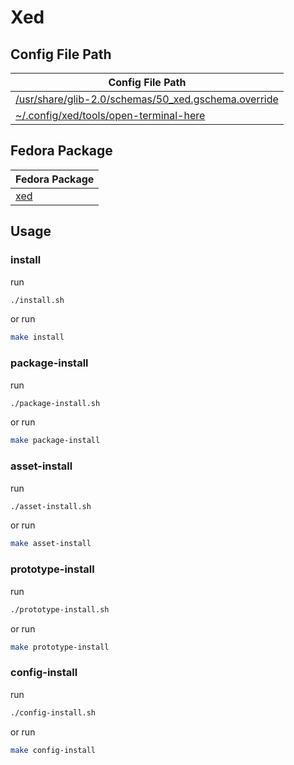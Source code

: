 

# Xed




## Config File Path

| Config File Path |
| --- |
| [/usr/share/glib-2.0/schemas/50_xed.gschema.override](./asset/overlay/usr/share/glib-2.0/schemas/50_xed.gschema.override) |
| [~/.config/xed/tools/open-terminal-here](./asset/overlay/etc/skel/.config/xed/tools/open-terminal-here) |




## Fedora Package

| Fedora Package |
| --- |
| [xed](https://packages.fedoraproject.org/pkgs/xed) |




## Usage


### install

run

``` sh
./install.sh
```

or run

``` sh
make install
```


### package-install

run

``` sh
./package-install.sh
```

or run

``` sh
make package-install
```


### asset-install

run

``` sh
./asset-install.sh
```

or run

``` sh
make asset-install
```


### prototype-install

run

``` sh
./prototype-install.sh
```

or run

``` sh
make prototype-install
```


### config-install

run

``` sh
./config-install.sh
```

or run

``` sh
make config-install
```
